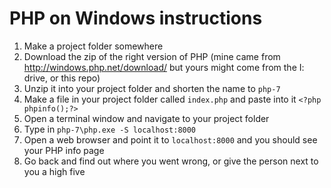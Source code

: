 # PHP on Windows instructions

1. Make a project folder somewhere
2. Download the zip of the right version of PHP (mine came from http://windows.php.net/download/ but yours might come from the I: drive, or this repo)
3. Unzip it into your project folder and shorten the name to `php-7`
4. Make a file in your project folder called `index.php` and paste into it `<?php phpinfo();?>`
5. Open a terminal window and navigate to your project folder
6. Type in `php-7\php.exe -S localhost:8000`
7. Open a web browser and point it to `localhost:8000` and you should see your PHP info page
8. Go back and find out where you went wrong, or give the person next to you a high five